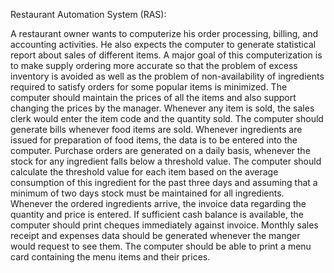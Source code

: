 Restaurant Automation System (RAS):

A restaurant owner wants to computerize his order processing, billing, and accounting activities. He also expects
the computer to generate statistical report about sales of different items. A major goal of this computerization
is to make supply ordering more accurate so that the problem of excess inventory is avoided as well as the
problem of non-availability of ingredients required to satisfy orders for some popular items is minimized. The
computer should maintain the prices of all the items and also support changing the prices by the manager.
Whenever any item is sold, the sales clerk would enter the item code and the quantity sold. The computer
should generate bills whenever food items are sold. Whenever ingredients are issued for preparation of food
items, the data is to be entered into the computer. Purchase orders are generated on a daily basis, whenever
the stock for any ingredient falls below a threshold value. The computer should calculate the threshold value
for each item based on the average consumption of this ingredient for the past three days and assuming that a
minimum of two days stock must be maintained for all ingredients. Whenever the ordered ingredients arrive,
the invoice data regarding the quantity and price is entered. If sufficient cash balance is available, the computer
should print cheques immediately against invoice. Monthly sales receipt and expenses data should be generated
whenever the manger would request to see them. The computer should be able to print a menu card containing
the menu items and their prices.